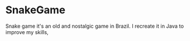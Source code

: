 # SnakeGame
Snake game it's an old and nostalgic game in Brazil. I recreate it in Java to improve my skills,

